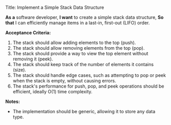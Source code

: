 Title: Implement a Simple Stack Data Structure

**As a** software developer,
**I want** to create a simple stack data structure,
**So that** I can efficiently manage items in a last-in, first-out (LIFO) order.

**Acceptance Criteria:**
1. The stack should allow adding elements to the top (push).
2. The stack should allow removing elements from the top (pop).
3. The stack should provide a way to view the top element without removing it (peek).
4. The stack should keep track of the number of elements it contains (size).
5. The stack should handle edge cases, such as attempting to pop or peek when the stack is empty, without causing errors.
6. The stack's performance for push, pop, and peek operations should be efficient, ideally O(1) time complexity.

**Notes:**
- The implementation should be generic, allowing it to store any data type.
